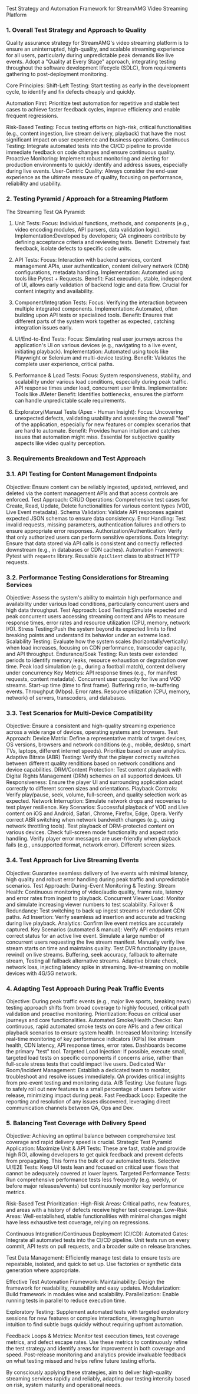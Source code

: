 Test Strategy and Automation Framework for StreamAMG Video Streaming Platform

### 1. Overall Test Strategy and Approach to Quality

Quality assurance strategy for StreamAMG's video streaming platform is to ensure an uninterrupted, high-quality, and 
scalable streaming experience for all users, particularly during unpredictable peak demands like live events.
Adopt a "Quality at Every Stage" approach, integrating testing throughout the software development lifecycle (SDLC), 
from requirements gathering to post-deployment monitoring.

Core Principles:
Shift-Left Testing: Start testing as early in the development cycle, to identify and fix defects cheaply and quickly.

Automation First: Prioritize test automation for repetitive and stable test cases to achieve faster feedback cycles, improve efficiency and enable frequent regressions.

Risk-Based Testing: Focus testing efforts on high-risk, critical functionalities (e.g., content ingestion, live stream delivery, playback) that have the most significant 
                    impact on user experience and business operations.
Continuous Testing: Integrate automated tests into the CI/CD pipeline to provide immediate feedback on code changes and ensure continuous quality.
Proactive Monitoring: Implement robust monitoring and alerting for production environments to quickly identify and address issues, especially during live events.
User-Centric Quality: Always consider the end-user experience as the ultimate measure of quality, focusing on performance, reliability and usability.

### 2. Testing Pyramid / Approach for a Streaming Platform

The Streaming Test QA Pyramid:
1.  Unit Tests: 
    Focus: Individual functions, methods, and components (e.g., video encoding modules, API parsers, data validation logic).
    Implementation:Developed by developers; QA engineers contribute by defining acceptance criteria and reviewing tests.
    Benefit: Extremely fast feedback, isolate defects to specific code units.

2.  API Tests:
    Focus: Interaction with backend services, content management APIs, user authentication, content delivery network (CDN) configurations, metadata handling.
    Implementation: Automated using tools like Pytest + Requests.
    Benefit: Fast execution, stable, independent of UI, allows early validation of backend logic and data flow. Crucial for content integrity and availability.

3.  Component/Integration Tests:
    Focus: Verifying the interaction between multiple integrated components.
    Implementation: Automated, often building upon API tests or specialized tools.
    Benefit: Ensures that different parts of the system work together as expected, catching integration issues early.

4.  UI/End-to-End Tests:
    Focus: Simulating real user journeys across the application's UI on various devices (e.g., navigating to a live event, initiating playback).
    Implementation: Automated using tools like Playwright or Selenium and multi-device testing.
    Benefit: Validates the complete user experience, critical paths.

5.  Performance & Load Tests:
    Focus: System responsiveness, stability, and scalability under various load conditions, especially during peak traffic. API response times under load, concurrent user limits.
    Implementation: Tools like JMeter
    Benefit: Identifies bottlenecks, ensures the platform can handle unpredictable scale requirements.

6.  Exploratory/Manual Tests (Apex - Human Insight):
    Focus: Uncovering unexpected defects, validating usability and assessing the overall "feel" of the application, especially for new features or complex scenarios that are hard to automate.
    Benefit: Provides human intuition and catches issues that automation might miss. Essential for subjective quality aspects like video quality perception.

### 3. Requirements Breakdown and Test Approach

### 3.1. API Testing for Content Management Endpoints

Objective: Ensure content can be reliably ingested, updated, retrieved, and deleted via the content management APIs and that access controls are enforced.
Test Approach:
   CRUD Operations: Comprehensive test cases for Create, Read, Update, Delete functionalities for various content types (VOD, Live Event metadata).
   Schema Validation: Validate API responses against expected JSON schemas to ensure data consistency.
   Error Handling: Test invalid requests, missing parameters, authentication failures and others to ensure appropriate error responses.
   Authorization/Authentication: Verify that only authorized users can perform sensitive operations.
   Data Integrity: Ensure that data stored via API calls is consistent and correctly reflected downstream (e.g., in databases or CDN caches).
   Automation Framework: Pytest with `requests` library. Reusable `ApiClient` class to abstract HTTP requests.

### 3.2. Performance Testing Considerations for Streaming Services

Objective: Assess the system's ability to maintain high performance and availability under various load conditions, particularly concurrent users and high data throughput.
Test Approach:
    Load Testing:Simulate expected and peak concurrent users accessing streaming content and APIs to measure response times, error rates and resource utilization (CPU, memory, network I/O).
    Stress Testing:Push the system beyond its expected limits to find breaking points and understand its behavior under an extreme load.
    Scalability Testing: Evaluate how the system scales (horizontally/vertically) when load increases, focusing on CDN performance, transcoder capacity, and API throughput.
    Endurance/Soak Testing: Run tests over extended periods to identify memory leaks, resource exhaustion or degradation over time.
    Peak load simulation (e.g., during a football match), content delivery under concurrency
Key Metrics:
    API response times (e.g., for manifest requests, content metadata).
    Concurrent user capacity for live and VOD streams.
    Start-up time (time to first frame).
    Buffering ratio, re-buffering events.
    Throughput (Mbps).
    Error rates.
    Resource utilization (CPU, memory, network) of servers, transcoders, and databases.

### 3.3. Test Scenarios for Multi-Device Compatibility

Objective: Ensure a consistent and high-quality streaming experience across a wide range of devices, operating systems and browsers.
Test Approach:
    Device Matrix: Define a representative matrix of target devices, OS versions, browsers and network conditions (e.g., mobile, desktop, smart TVs, laptops, different internet speeds).
                   Prioritize based on user analytics.
    Adaptive Bitrate (ABR) Testing: Verify that the player correctly switches between different quality renditions based on network conditions and device capabilities.
    DRM/Content Protection: Test content playback with Digital Rights Management (DRM) schemes on all supported devices.
    UI Responsiveness: Ensure the player UI and surrounding application adapt correctly to different screen sizes and orientations.
    Playback Controls: Verify play/pause, seek, volume, full-screen, and quality selection work as expected.
    Network Interruption: Simulate network drops and recoveries to test player resilience.
Key Scenarios:
    Successful playback of VOD and Live content on iOS and Android, Safari, Chrome, Firefox, Edge, Opera.
    Verify correct ABR switching when network bandwidth changes (e.g., using network throttling tools).
    Test playback of DRM-protected content on various devices.
    Check full-screen mode functionality and aspect ratio handling.
    Verify player error messages are user-friendly when playback fails (e.g., unsupported format, network error).
    Different screen sizes.

### 3.4. Test Approach for Live Streaming Events

Objective: Guarantee seamless delivery of live events with minimal latency, high quality and robust error handling during peak traffic and unpredictable scenarios.
Test Approach:
    During-Event Monitoring & Testing: 
       Stream Health: Continuous monitoring of video/audio quality, frame rate, latency and error rates from ingest to playback.
       Concurrent Viewer Load: Monitor and simulate increasing viewer numbers to test scalability.
       Failover & Redundancy: Test switching to back up ingest streams or redundant CDN paths.
       Ad Insertion: Verify seamless ad insertion and accurate ad tracking during live playback.
       Analytics: Confirm live event metrics are accurately captured.
Key Scenarios (automated & manual):
    Verify API endpoints return correct status for an active live event.
    Simulate a large number of concurrent users requesting the live stream manifest.
    Manually verify live stream starts on time and maintains quality.
    Test DVR functionality (pause, rewind) on live streams.
    Buffering, seek accuracy, fallback to alternate stream, Testing all fallback alternative streams.
    Adaptive bitrate check, network loss, injecting latency spike in streaming.
    live-streaming on mobile devices with 4G/5G network.

### 4. Adapting Test Approach During Peak Traffic Events

Objective: During peak traffic events (e.g., major live sports, breaking news) testing approach shifts from broad coverage to highly focused, critical path validation and proactive monitoring.
    Prioritization: Focus on critical user journeys and core functionalities.
    Automated Smoke/Health Checks: Run continuous, rapid automated smoke tests on core APIs and a few critical playback scenarios to ensure system health. 
    Increased Monitoring: Intensify real-time monitoring of key performance indicators (KPIs) like stream health, CDN latency, API response times, error rates. Dashboards become the primary "test" tool.
    Targeted Load Injection: If possible, execute small, targeted load tests on specific components if concerns arise, rather than full-scale stress tests that could impact live users.
    Dedicated War Room/Incident Management: Establish a dedicated team to monitor, troubleshoot and resolve issues immediately. QA provides critical insights from pre-event testing and monitoring data.
    A/B Testing: Use feature flags to safely roll out new features to a small percentage of users before wider release, minimizing impact during peak.
    Fast Feedback Loop: Expedite the reporting and resolution of any issues discovered, leveraging direct communication channels between QA, Ops and Dev.

### 5. Balancing Test Coverage with Delivery Speed

Objective: Achieving an optimal balance between comprehensive test coverage and rapid delivery speed is crucial.
Strategic Test Pyramid Application:
    Maximize Unit & API Tests: These are fast, stable and provide high ROI, allowing developers to get quick feedback and prevent defects from propagating. This forms the bulk of our automated tests.
    Selective UI/E2E Tests: Keep UI tests lean and focused on critical user flows that cannot be adequately covered at lower layers. 
    Targeted Performance Tests: Run comprehensive performance tests less frequently (e.g. weekly, or before major releases/events) but continuously monitor key performance metrics.

Risk-Based Test Prioritization:
    High-Risk Areas: Critical paths, new features, and areas with a history of defects receive higher test coverage.
    Low-Risk Areas: Well-established, stable functionalities with minimal changes might have less exhaustive test coverage, relying on regressions.

Continuous Integration/Continuous Deployment (CI/CD):
    Automated Gates: Integrate all automated tests into the CI/CD pipeline. Unit tests run on every commit, API tests on pull requests, and a broader suite on release branches.

Test Data Management: Efficiently manage test data to ensure tests are repeatable, isolated, and quick to set up. Use factories or synthetic data generation where appropriate.

Effective Test Automation Framework:
    Maintainability: Design the framework for readability, reusability and easy updates.
    Modularization: Build framework in modules wise and scalability. 
    Parallelization: Enable running tests in parallel to reduce execution time.

Exploratory Testing: Supplement automated tests with targeted exploratory sessions for new features or complex interactions, leveraging human intuition to find subtle bugs quickly without requiring upfront automation.

Feedback Loops & Metrics:
Monitor test execution times, test coverage metrics, and defect escape rates. Use these metrics to continuously refine the test strategy and identify areas for improvement in both coverage and speed.
Post-release monitoring and analytics provide invaluable feedback on what testing missed and helps refine future testing efforts.

By consciously applying these strategies, aim to deliver high-quality streaming services rapidly and reliably, adapting our testing intensity based on risk, system maturity and operational needs.
